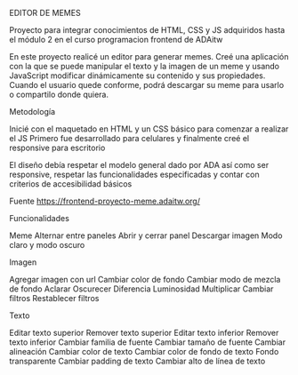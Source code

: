 EDITOR DE MEMES

Proyecto para integrar conocimientos de HTML, CSS y JS adquiridos hasta el módulo 2 en el curso programacion frontend de ADAitw

En este proyecto realicé un editor para generar memes. Creé una aplicación con la que se puede manipular el texto y la imagen de un meme y usando JavaScript modificar dinámicamente su contenido y sus propiedades. Cuando el usuario quede conforme, podrá descargar su meme para usarlo o compartilo donde quiera.

Metodología

Inicié con el maquetado en HTML y un CSS básico para comenzar a realizar el JS
Primero fue desarrollado para celulares y finalmente creé el responsive para escritorio

El diseño debía respetar el modelo general dado por ADA así como ser responsive, respetar las funcionalidades especificadas
y contar con criterios de accesibilidad básicos

Fuente https://frontend-proyecto-meme.adaitw.org/

Funcionalidades 

Meme
Alternar entre paneles
Abrir y cerrar panel
Descargar imagen
Modo claro y modo oscuro

Imagen

Agregar imagen con url
Cambiar color de fondo
Cambiar modo de mezcla de fondo
Aclarar
Oscurecer
Diferencia
Luminosidad
Multiplicar
Cambiar filtros
Restablecer filtros

Texto

Editar texto superior
Remover texto superior
Editar texto inferior
Remover texto inferior
Cambiar familia de fuente
Cambiar tamaño de fuente
Cambiar alineación
Cambiar color de texto
Cambiar color de fondo de texto
Fondo transparente
Cambiar padding de texto
Cambiar alto de línea de texto